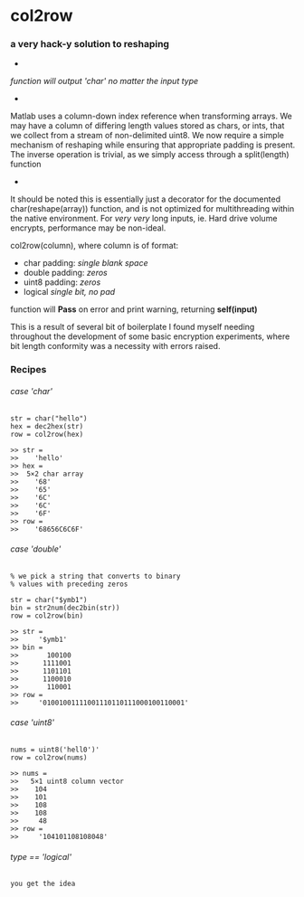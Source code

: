 # col2row
### a very hack-y solution to reshaping

-
*function will output 'char' no matter the input type*

-
Matlab uses a column-down index reference when transforming arrays. We may have a column of differing length values stored as chars, or ints, that we collect from a stream of non-delimited uint8. We now require a simple mechanism of reshaping while ensuring that appropriate padding is present.
The inverse operation is trivial, as we simply access through a split(length) function

-
It should be noted this is essentially just a decorator for the documented char(reshape(array)) function, and is not optimized for multithreading within the native environment. For *very very* long inputs, ie. Hard drive volume encrypts, performance may be non-ideal.

col2row(column), where column is of format:
- char
padding:  *single blank space*
- double
padding:  *zeros*
- uint8
padding:  *zeros*
- logical
*single bit, no pad*

function will **Pass** on error and print warning, returning **self(input)**

This is a result of several bit of boilerplate I found myself needing throughout the development of some basic encryption experiments, where bit length conformity was a necessity with errors raised.


### Recipes
###### case 'char'
```
str = char("hello")
hex = dec2hex(str)
row = col2row(hex)

>> str =
>>    'hello'
>> hex =
>>  5×2 char array
>>    '68'
>>    '65'
>>    '6C'
>>    '6C'
>>    '6F'
>> row =
>>    '68656C6C6F'
```

###### case 'double'
```
% we pick a string that converts to binary
% values with preceding zeros

str = char("$ymb1")
bin = str2num(dec2bin(str))
row = col2row(bin)

>> str =
>>     '$ymb1'
>> bin =
>>       100100
>>      1111001
>>      1101101
>>      1100010
>>       110001
>> row =
>>     '01001001111001110110111000100110001'
```


###### case 'uint8'
```
nums = uint8('hell0')'
row = col2row(nums)

>> nums =
>>   5×1 uint8 column vector
>>    104
>>    101
>>    108
>>    108
>>     48
>> row =
>>     '104101108108048'
```


###### type == 'logical'
```
you get the idea
```












<!--  -->
